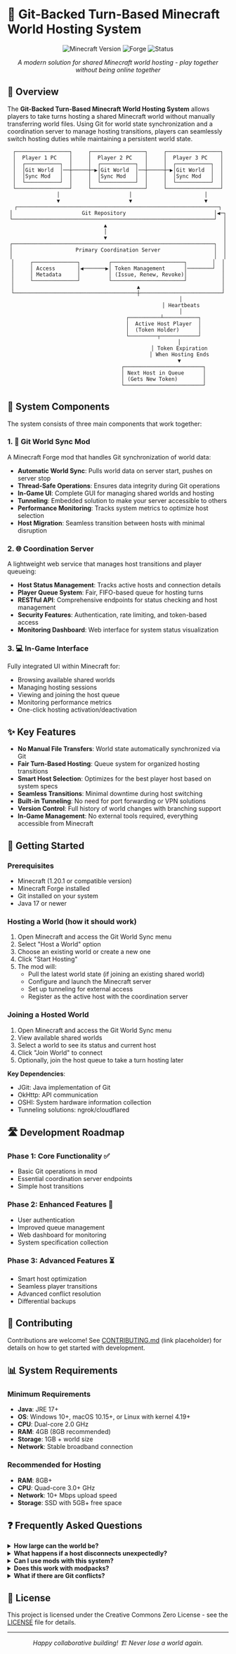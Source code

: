 # 📂 Git-Backed Turn-Based Minecraft World Hosting System

<div align="center">

![Minecraft Version](https://img.shields.io/badge/Minecraft-1.20.1-green)
![Forge](https://img.shields.io/badge/Forge-Compatible-orange)
![Status](https://img.shields.io/badge/Status-In%20Development-blue)

*A modern solution for shared Minecraft world hosting - play together without being online together*

</div>

## 🌟 Overview

The **Git-Backed Turn-Based Minecraft World Hosting System** allows players to take turns hosting a shared Minecraft world without manually transferring world files. Using Git for world state synchronization and a coordination server to manage hosting transitions, players can seamlessly switch hosting duties while maintaining a persistent world state.

<div align="center">

```
┌─────────────────┐     ┌─────────────────┐     ┌─────────────────┐
│  Player 1 PC    │     │  Player 2 PC    │     │  Player 3 PC    │
│  ┌───────────┐  │     │  ┌───────────┐  │     │  ┌───────────┐  │
│  │Git World  │──┼─────┼─▶│Git World  │──┼─────┼─▶│Git World  │  │
│  │Sync Mod   │  │     │  │Sync Mod   │  │     │  │Sync Mod   │  │
│  └───────────┘  │     │  └───────────┘  │     │  └───────────┘  │
└─────────────────┘     └─────────────────┘     └─────────────────┘
         │                      │                       │
         ▼                      ▼                       ▼
┌────────────────────────────────────────────────────────────────┐
│                      Git Repository                            │◀─┐
└────────────────────────────────────────────────────────────────┘  │
                              ▲                                     │
                              │                                     │
                              ▼                                     │
┌────────────────────────────────────────────────────────────────┐  │
│                    Primary Coordination Server                 │  │
│                                                                │  │
│     ┌──────────────┐         ┌───────────────────────┐        │  │
│     │ Access       │◀───────▶│ Token Management      │────────┘  │
│     │ Metadata     │         │ (Issue, Renew, Revoke)│           │
│     └──────────────┘         └───────────────────────┘           │
│                                       ▲                          │
└───────────────────────────────────────┼──────────────────────────┘
                                        │
                                        │ Heartbeats
                                        │
                             ┌──────────┴───────────┐
                             │  Active Host Player  │
                             │  (Token Holder)      │
                             └─────────┬────────────┘
                                       │
                                       │ Token Expiration
                                       │ When Hosting Ends
                                       ▼
                             ┌─────────────────────────┐
                             │ Next Host in Queue      │
                             │ (Gets New Token)        │
                             └─────────────────────────┘
```

</div>

## 🧩 System Components

The system consists of three main components that work together:

### 1. 🔄 Git World Sync Mod

A Minecraft Forge mod that handles Git synchronization of world data:

- **Automatic World Sync**: Pulls world data on server start, pushes on server stop
- **Thread-Safe Operations**: Ensures data integrity during Git operations
- **In-Game UI**: Complete GUI for managing shared worlds and hosting
- **Tunneling**: Embedded solution to make your server accessible to others
- **Performance Monitoring**: Tracks system metrics to optimize host selection
- **Host Migration**: Seamless transition between hosts with minimal disruption

### 2. 🌐 Coordination Server

A lightweight web service that manages host transitions and player queueing:

- **Host Status Management**: Tracks active hosts and connection details
- **Player Queue System**: Fair, FIFO-based queue for hosting turns
- **RESTful API**: Comprehensive endpoints for status checking and host management
- **Security Features**: Authentication, rate limiting, and token-based access
- **Monitoring Dashboard**: Web interface for system status visualization

### 3. 💻 In-Game Interface

Fully integrated UI within Minecraft for:

- Browsing available shared worlds
- Managing hosting sessions
- Viewing and joining the host queue
- Monitoring performance metrics
- One-click hosting activation/deactivation

## ✨ Key Features

- **No Manual File Transfers**: World state automatically synchronized via Git
- **Fair Turn-Based Hosting**: Queue system for organized hosting transitions
- **Smart Host Selection**: Optimizes for the best player host based on system specs
- **Seamless Transitions**: Minimal downtime during host switching
- **Built-in Tunneling**: No need for port forwarding or VPN solutions
- **Version Control**: Full history of world changes with branching support
- **In-Game Management**: No external tools required, everything accessible from Minecraft

## 🚀 Getting Started

### Prerequisites

- Minecraft (1.20.1 or compatible version)
- Minecraft Forge installed
- Git installed on your system
- Java 17 or newer


### Hosting a World (how it should work)

1. Open Minecraft and access the Git World Sync menu
2. Select "Host a World" option
3. Choose an existing world or create a new one
4. Click "Start Hosting"
5. The mod will:
   - Pull the latest world state (if joining an existing shared world)
   - Configure and launch the Minecraft server
   - Set up tunneling for external access
   - Register as the active host with the coordination server

### Joining a Hosted World

1. Open Minecraft and access the Git World Sync menu
2. View available shared worlds 
3. Select a world to see its status and current host
4. Click "Join World" to connect
5. Optionally, join the host queue to take a turn hosting later

**Key Dependencies**:
- JGit: Java implementation of Git
- OkHttp: API communication
- OSHI: System hardware information collection
- Tunneling solutions: ngrok/cloudflared

## 🛣️ Development Roadmap

### Phase 1: Core Functionality ✅
- Basic Git operations in mod
- Essential coordination server endpoints
- Simple host transitions

### Phase 2: Enhanced Features 🔄
- User authentication
- Improved queue management
- Web dashboard for monitoring
- System specification collection

### Phase 3: Advanced Features ⏳
- Smart host optimization
- Seamless player transitions
- Advanced conflict resolution
- Differential backups

## 🤝 Contributing

Contributions are welcome! See [CONTRIBUTING.md](CONTRIBUTING.md) (link placeholder) for details on how to get started with development.

## 📊 System Requirements

### Minimum Requirements
- **Java**: JRE 17+
- **OS**: Windows 10+, macOS 10.15+, or Linux with kernel 4.19+
- **CPU**: Dual-core 2.0 GHz
- **RAM**: 4GB (8GB recommended)
- **Storage**: 1GB + world size
- **Network**: Stable broadband connection

### Recommended for Hosting
- **RAM**: 8GB+ 
- **CPU**: Quad-core 3.0+ GHz
- **Network**: 10+ Mbps upload speed
- **Storage**: SSD with 5GB+ free space

## ❓ Frequently Asked Questions

<details>
<summary><b>How large can the world be?</b></summary>
While there's no fixed limit, Git performance may degrade with extremely large worlds (10GB+). The system uses optimizations like selective synchronization to mitigate this issue.
</details>

<details>
<summary><b>What happens if a host disconnects unexpectedly?</b></summary>
The coordination server monitors host activity through heartbeats. If a host fails to send heartbeats, the server will mark the host as inactive after a timeout period and allow the next player in queue to take over.
</details>

<details>
<summary><b>Can I use mods with this system?</b></summary>
Yes! All players should have the same mod configuration. The system can synchronize modded world data as long as the mods are compatible with the server environment.
</details>

<details>
<summary><b>Does this work with modpacks?</b></summary>
Yes, the system is compatible with modpacks. For best results, all players should use the same exact modpack version.
</details>

<details>
<summary><b>What if there are Git conflicts?</b></summary>
The system includes conflict resolution strategies. For most conflicts, it will choose the most recent version or create a backup branch if needed.
</details>

## 📜 License

This project is licensed under the Creative Commons Zero License - see the [LICENSE](LICENSE) file for details.

---

<div align="center">
<i>Happy collaborative building! 🏗️ Never lose a world again.</i>
</div>

